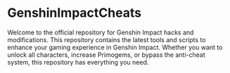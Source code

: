 # GenshinImpactCheats
Welcome to the official repository for Genshin Impact hacks and modifications. This repository contains the latest tools and scripts to enhance your gaming experience in Genshin Impact. Whether you want to unlock all characters, increase Primogems, or bypass the anti-cheat system, this repository has everything you need.
